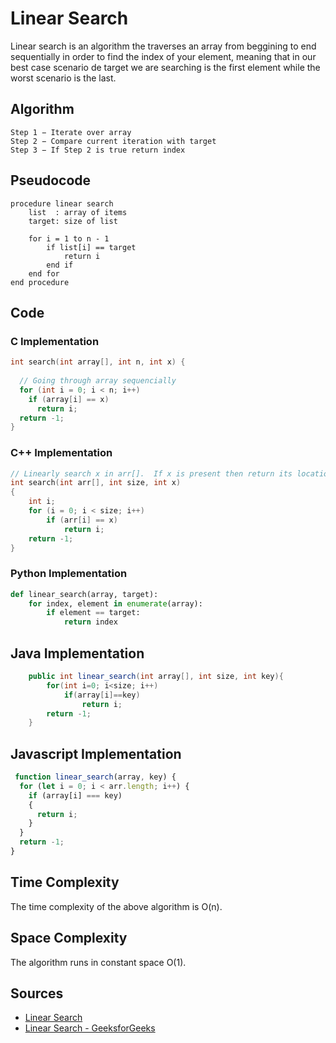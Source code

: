 # Linear Search

Linear search is an algorithm the traverses an array from beggining to end sequentially in order to find the index of your element, meaning that in our best case scenario de target we are searching is the first element while the worst scenario is the last.

## Algorithm

```
Step 1 − Iterate over array
Step 2 − Compare current iteration with target
Step 3 − If Step 2 is true return index
```

## Pseudocode

```
procedure linear search 
    list  : array of items
    target: size of list

    for i = 1 to n - 1
        if list[i] == target
            return i
        end if
    end for
end procedure
```

## Code

### C Implementation

```C
int search(int array[], int n, int x) {
  
  // Going through array sequencially
  for (int i = 0; i < n; i++)
    if (array[i] == x)
      return i;
  return -1;
}
```

### C++ Implementation

```cpp  
// Linearly search x in arr[].  If x is present then return its location,  otherwise return -1
int search(int arr[], int size, int x)
{
    int i;
    for (i = 0; i < size; i++)
        if (arr[i] == x)
            return i;
    return -1;
}
```

### Python Implementation

```python
def linear_search(array, target):
    for index, element in enumerate(array):
        if element == target:
            return index 
```

## Java Implementation

```java
    public int linear_search(int array[], int size, int key){
        for(int i=0; i<size; i++)
            if(array[i]==key)
                return i;
        return -1;
    }
```

## Javascript Implementation

```javascript
 function linear_search(array, key) {
  for (let i = 0; i < arr.length; i++) {
    if (array[i] === key) 
    {
      return i;
    }
  }
  return -1;
}
```


## Time Complexity

The time complexity of the above algorithm is O(n).

## Space Complexity

The algorithm runs in constant space O(1).

## Sources
    
- [Linear Search](https://en.wikipedia.org/wiki/Linear_search)
- [Linear Search - GeeksforGeeks](https://www.geeksforgeeks.org/linear-search/)
